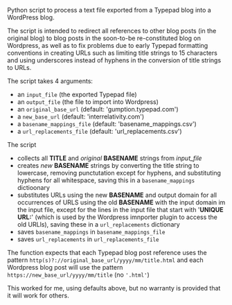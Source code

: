 Python script to process a text file exported from a Typepad blog into a WordPress blog.

The script is intended to redirect all references to other blog posts (in the original blog) to blog posts in the soon-to-be re-constituted blog on Wordpress, as well as to fix problems due to early Typepad formatting conventions in creating URLs such as limiting title strings to 15 characters and using underscores instead of hyphens in the conversion of title strings to URLs.

The script takes 4 arguments:
* an `input_file` (the exported Typepad file)
* an `output_file` (the file to import into Wordpress)
* an `original_base_url` (default: 'gumption.typepad.com')
* a `new_base_url` (default: 'interrelativity.com')
* a `basename_mappings_file` (default: 'basename_mappings.csv')
* a `url_replacements_file` (default: 'url_replacements.csv')

The script 
* collects all **TITLE** and _original_ **BASENAME** strings from _input_file_
* creates _new_ **BASENAME** strings by converting the title string to lowercase, removing punctutation except for hyphens, and substituting hyphens for all whitespace, saving this in a `basename_mappings` dictioonary
* substitutes URLs using the new **BASENAME** and output domain for all occurrences of URLS using the old **BASENAME** with the input domain im the input file, except for the lines in the input file that start with '**UNIQUE URL:**' (which is used by the Wordpress imnporter plugin to access the old URLls), saving these in a `url_replacements` dictionary
* saves `basename_mappings` in `basename_mappings_file`
* saves `url_replacements` in `url_replacements_file`

The function expects that each Typepad blog post reference uses the pattern `http(s)?://original_base_url/yyyy/mm/title.html` and each Wordpress blog post will use the pattern `https://new_base_url/yyyy/mm/title` (no `'.html'`)

This worked for me, using defaults above, but no warranty is provided that it will work for others.
